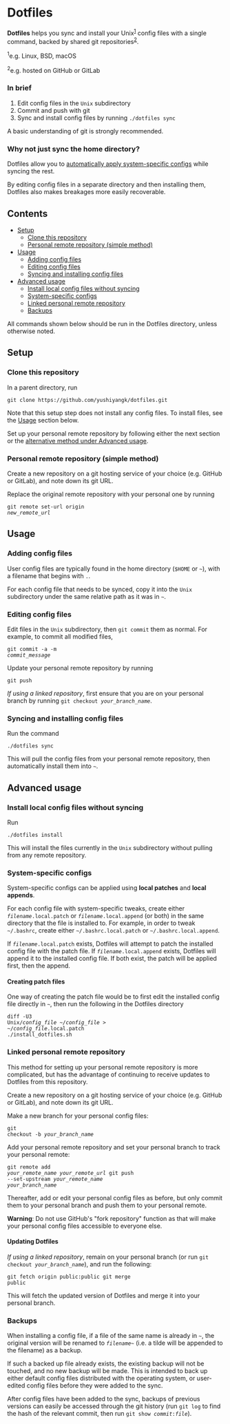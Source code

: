 # Dotfiles

**Dotfiles** helps you sync and install your Unix<sup><a href="#unix">1</a></sup> config files with a single command, backed by shared git repositories<sup><a href="#git">2</a></sup>.

<a name="unix"></a><sup>1</sup>e.g. Linux, BSD, macOS

<a name="git"></a><sup>2</sup>e.g. hosted on GitHub or GitLab

### In brief

1. Edit config files in the `Unix` subdirectory
2. Commit and push with git
3. Sync and install config files by running `./dotfiles sync`

A basic understanding of git is strongly recommended.

### Why not just sync the home directory?

Dotfiles allow you to [automatically apply system-specific configs](#system-specific-configs) while syncing the rest.

By editing config files in a separate directory and then installing them, Dotfiles also makes breakages more easily recoverable.

## Contents

- [Setup](#setup)
	- [Clone this repository](#clone-this-repository)
	- [Personal remote repository (simple method)](#personal-remote-repository-simple-method)
- [Usage](#usage)
	- [Adding config files](#adding-config-files)
	- [Editing config files](#editing-config-files)
	- [Syncing and installing config files](#syncing-and-installing-config-files)
- [Advanced usage](#advanced-usage)
	- [Install local config files without syncing](#install-local-config-files-without-syncing)
	- [System-specific configs](#system-specific-configs)
	- [Linked personal remote repository](#linked-personal-remote-repository)
	- [Backups](#backups)

All commands shown below should be run in the Dotfiles directory, unless otherwise noted.

## Setup

### Clone this repository

In a parent directory, run
```
git clone https://github.com/yushiyangk/dotfiles.git
```

Note that this setup step does not install any config files. To install files, see the [Usage](#usage) section below.

Set up your personal remote repository by following either the next section or the [alternative method under Advanced usage](#linked-personal-remote-repository).

### Personal remote repository (simple method)

Create a new repository on a git hosting service of your choice (e.g. GitHub or GitLab), and note down its git URL.

Replace the original remote repository with your personal one by running
<code><pre>git remote set-url origin <var>new_remote_url</var></pre></code>

## Usage

### Adding config files

User config files are typically found in the home directory (`$HOME` or `~`), with a filename that begins with `.`.

For each config file that needs to be synced, copy it into the `Unix` subdirectory under the same relative path as it was in `~`.

### Editing config files

Edit files in the `Unix` subdirectory, then `git commit` them as normal. For example, to commit all modified files,
<code><pre>git commit -a -m <var>commit_message</var></pre></code>

Update your personal remote repository by running
```
git push
```

<aside><i>If using a linked repository</i>, first ensure that you are on your personal branch by running <code>git checkout <var>your_branch_name</var></code>.</aside>

### Syncing and installing config files

Run the command

```
./dotfiles sync
```

This will pull the config files from your personal remote repository, then automatically install them into `~`.

## Advanced usage

### Install local config files without syncing

Run
```
./dotfiles install
```

This will install the files currently in the `Unix` subdirectory without pulling from any remote repository.

### System-specific configs

System-specific configs can be applied using **local patches** and **local appends**.

For each config file with system-specific tweaks, create either <code><var>filename</var>.local.patch</code> or <code><var>filename</var>.local.append</code> (or both) in the same directory that the file is installed to. For example, in order to tweak `~/.bashrc`, create either `~/.bashrc.local.patch` or `~/.bashrc.local.append`.

If <code><var>filename</var>.local.patch</code> exists, Dotfiles will attempt to patch the installed config file with the patch file. If <code><var>filename</var>.local.append</code> exists, Dotfiles will append it to the installed config file. If both exist, the patch will be applied first, then the append.

#### Creating patch files

One way of creating the patch file would be to first edit the installed config file directly in `~`, then run the following in the Dotfiles directory
<code><pre>diff -U3 Unix/<var>config_file</var> ~/<var>config_file</var> > ~/<var>config_file</var>.local.patch
./install_dotfiles.sh</pre></code>

### Linked personal remote repository

This method for setting up your personal remote repository is more complicated, but has the advantage of continuing to receive updates to Dotfiles from this repository.

Create a new repository on a git hosting service of your choice (e.g. GitHub or GitLab), and note down its git URL.

Make a new branch for your personal config files:
<code><pre>git checkout -b <var>your_branch_name</var></pre></code>

Add your personal remote repository and set your personal branch to track your personal remote:
<code><pre>git remote add <var>your_remote_name</var> <var>your_remote_url</var>
git push --set-upstream <var>your_remote_name</var> <var>your_branch_name</var></pre></code>

Thereafter, add or edit your personal config files as before, but only commit them to your personal branch and push them to your personal remote.

**Warning**: Do not use GitHub's "fork repository" function as that will make your personal config files accessible to everyone else.

#### Updating Dotfiles

*If using a linked repository*, remain on your personal branch (or run <code>git checkout <var>your_branch_name</var></code>), and run the following:
<code><pre>git fetch origin public:public
git merge public</pre></code>

This will fetch the updated version of Dotfiles and merge it into your personal branch.

### Backups

When installing a config file, if a file of the same name is already in `~`, the original version will be renamed to <code><var>filename</var>~</code> (i.e. a tilde will be appended to the filename) as a backup.

If such a backed up file already exists, the existing backup will not be touched, and no new backup will be made. This is intended to back up either default config files distributed with the operating system, or user-edited config files before they were added to the sync.

After config files have been added to the sync, backups of previous versions can easily be accessed through the git history (run `git log` to find the hash of the relevant commit, then run <code>git show <var>commit</var>:<var>file</var></code>).
